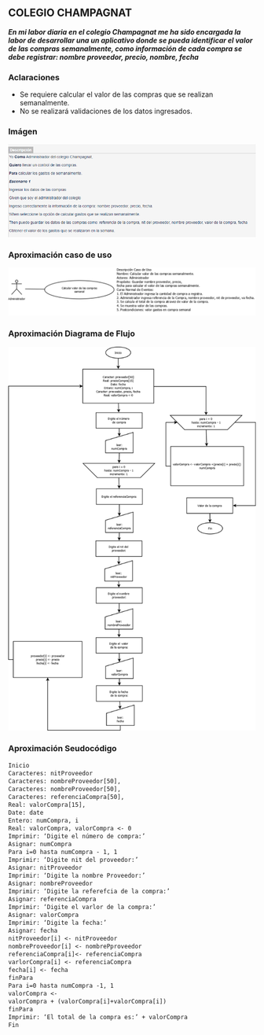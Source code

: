 ## COLEGIO CHAMPAGNAT
***En mi labor diaria en el colegio Champagnat me ha sido encargada la labor de desarrollar una un aplicativo donde se pueda identificar el valor de las compras semanalmente, como información de cada compra se debe registrar: nombre proveedor, precio, nombre, fecha***
### Aclaraciones
- Se requiere calcular el valor de las compras que se realizan semanalmente.
- No se realizará validaciones de los datos ingresados.
### Imágen
![Historia de usuario](https://github.com/joanlero/estructuradatos-2.io/blob/bf38e580759afc35cf34d359b92380a9dab00b37/imagen.PNG)

### Aproximación caso de uso
![Casos de Uso](https://github.com/joanlero/estructuradatos-2.io/blob/9bca773e3918e2c18fdd5abebff0cca2a2ded1ff/Casos%20de%20usos.PNG)

### Aproximación Diagrama de Flujo
![Diagrma de Flujo](https://github.com/joanlero/estructuradatos-2.io/blob/7668622508874bc3447c571ba19baddd94e25746/diagramaFlujo.png)

### Aproximación Seudocódigo
~~~
Inicio
Caracteres: nitProveedor
Caracteres: nombreProveedor[50],
Caracteres: nombreProveedor[50],
Caracteres: referenciaCompra[50],
Real: valorCompra[15],
Date: date
Entero: numCompra, i
Real: valorCompra, valorCompra <- 0
Imprimir: ‘Digite el número de compra:’
Asignar: numCompra
Para i=0 hasta numCompra - 1, 1
Imprimir: ‘Digite nit del proveedor:’
Asignar: nitProveedor
Imprimir: ‘Digite la nombre Proveedor:’
Asignar: nombreProveedor
Imprimir: ‘Digite la referefcia de la compra:’
Asignar: referenciaCompra
Imprimir: ‘Digite el varlor de la compra:’
Asignar: valorCompra
Imprimir: ‘Digite la fecha:’
Asignar: fecha
nitProveedor[i] <- nitProveedor
nombreProveedor[i] <- nombrePproveedor
referenciaCompra[i]<- referenciaCompra
varlorCompra[i] <- referenciaCompra
fecha[i] <- fecha
finPara
Para i=0 hasta numCompra -1, 1
valorCompra <-
valorCompra + (valorCompra[i]+valorCompra[i])
finPara
Imprimir: ‘El total de la compra es:’ + valorCompra
Fin
~~~
